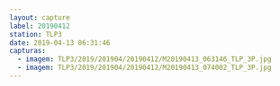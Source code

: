 ```yaml
---
layout: capture
label: 20190412
station: TLP3
date: 2019-04-13 06:31:46
capturas:
  - imagem: TLP3/2019/201904/20190412/M20190413_063146_TLP_3P.jpg
  - imagem: TLP3/2019/201904/20190412/M20190413_074002_TLP_3P.jpg
---
```

